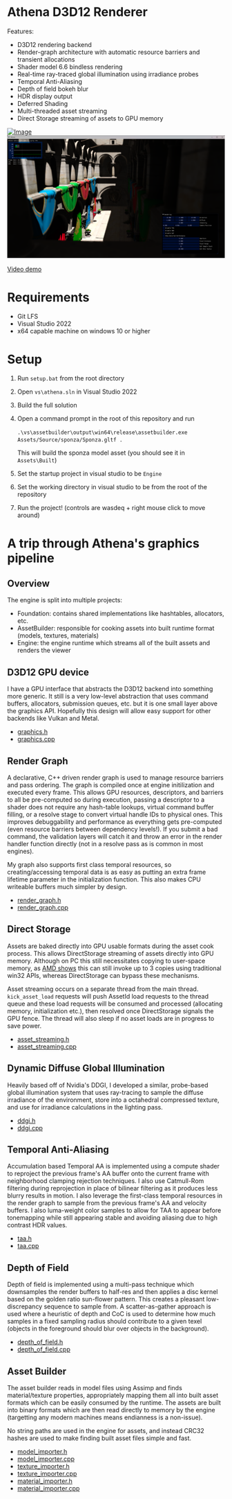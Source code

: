 # Athena D3D12 Renderer

Features:

- D3D12 rendering backend
- Render-graph architecture with automatic resource barriers and transient allocations
- Shader model 6.6 bindless rendering
- Real-time ray-traced global illumination using irradiance probes
- Temporal Anti-Aliasing
- Depth of field bokeh blur
- HDR display output
- Deferred Shading
- Multi-threaded asset streaming
- Direct Storage streaming of assets to GPU memory

[![Image](/Documentation/realtime_gi.gif)](https://www.youtube.com/watch?v=6I0wsOAcF3E)
[![Image](/Documentation/sponza.png)](https://www.youtube.com/watch?v=6I0wsOAcF3E)

[Video demo](https://www.youtube.com/watch?v=6I0wsOAcF3E)

# Requirements
- Git LFS
- Visual Studio 2022
- x64 capable machine on windows 10 or higher

# Setup

1. Run `setup.bat` from the root directory
2. Open `vs\athena.sln` in Visual Studio 2022
3. Build the full solution
4. Open a command prompt in the root of this repository and run 
  
    `.\vs\assetbuilder\output\win64\release\assetbuilder.exe Assets/Source/sponza/Sponza.gltf .`
   
   This will build the sponza model asset (you should see it in `Assets\Built`)
5. Set the startup project in visual studio to be `Engine`
6. Set the working directory in visual studio to be from the root of the repository
7. Run the project! (controls are wasdeq + right mouse click to move around)


# A trip through Athena's graphics pipeline

## Overview
The engine is split into multiple projects: 
- Foundation: contains shared implementations like hashtables, allocators, etc.
- AssetBuilder: responsible for cooking assets into built runtime format (models, textures, materials)
- Engine: the engine runtime which streams all of the built assets and renders the viewer

## D3D12 GPU device
I have a GPU interface that abstracts the D3D12 backend into something more generic. It still is a very low-level
abstraction that uses command buffers, allocators, submission queues, etc. but it is one small layer above the graphics
API. Hopefully this design will allow easy support for other backends like Vulkan and Metal.
- [graphics.h](https://github.com/Bricktheworld/Athena/blob/master/Code/Core/Engine/Render/graphics.h)
- [graphics.cpp](https://github.com/Bricktheworld/Athena/blob/master/Code/Core/Engine/Render/graphics.cpp)

## Render Graph
A declarative, C++ driven render graph is used to manage resource barriers and pass ordering. The graph is compiled once
at engine initilization and executed every frame. This allows GPU resources, descriptors, and barriers to all be
pre-computed so during execution, passing a descriptor to a shader does not require any hash-table lookups, virtual
command buffer filling, or a resolve stage to convert virtual handle IDs to physical ones. This improves debuggability
and performance as everything gets pre-computed (even resource barriers between dependency levels!). If you submit a bad
command, the validation layers will catch it and throw an error in the render handler function directly (not in a resolve 
pass as is common in most engines).

My graph also supports first class temporal resources, so creating/accessing temporal data is as easy as putting an extra
frame lifetime parameter in the initialization function. This also makes CPU writeable buffers much simpler by design.
- [render_graph.h](https://github.com/Bricktheworld/Athena/blob/master/Code/Core/Engine/Render/render_graph.h)
- [render_graph.cpp](https://github.com/Bricktheworld/Athena/blob/master/Code/Core/Engine/Render/render_graph.cpp)

## Direct Storage
Assets are baked directly into GPU usable formats during the asset cook process. This allows DirectStorage streaming of
assets directly into GPU memory. Although on PC this still necessitates copying to user-space memory, as 
[AMD shows](https://gpuopen.com/gdc-presentations/2023/GDC-2023-DirectStorage-optimizing-load-time-and-streaming.pdf) this
can still invoke up to 3 copies using traditional win32 APIs, whereas DirectStorage can bypass these mechanisms.

Asset streaming occurs on a separate thread from the main thread. `kick_asset_load` requests will push AssetId load requests
to the thread queue and these load requests will be consumed and processed (allocating memory, initialization etc.), then
resolved once DirectStorage signals the GPU fence. The thread will also sleep if no asset loads are in progress to save power.

- [asset_streaming.h](https://github.com/Bricktheworld/Athena/blob/master/Code/Core/Engine/asset_streaming.h)
- [asset_streaming.cpp](https://github.com/Bricktheworld/Athena/blob/master/Code/Core/Engine/asset_streaming.cpp)

## Dynamic Diffuse Global Illumination
Heavily based off of Nvidia's DDGI, I developed a similar, probe-based global illumination system that uses ray-tracing
to sample the diffuse irradiance of the environment, store into a octahedral compressed texture, and use for irradiance
calculations in the lighting pass.

- [ddgi.h](https://github.com/Bricktheworld/Athena/blob/master/Code/Core/Engine/Render/ddgi.h)
- [ddgi.cpp](https://github.com/Bricktheworld/Athena/blob/master/Code/Core/Engine/Render/ddgi.cpp)

## Temporal Anti-Aliasing
Accumulation based Temporal AA is implemented using a compute shader to reproject the previous frame's AA buffer onto the
current frame with neighborhood clamping rejection techniques. I also use Catmull-Rom filtering during reprojection in place
of bilinear filtering as it produces less blurry results in motion. I also leverage the first-class temporal resources in
the render graph to sample from the previous frame's AA and velocity buffers. I also luma-weight color samples to allow for
TAA to appear before tonemapping while still appearing stable and avoiding aliasing due to high contrast HDR values.

- [taa.h](https://github.com/Bricktheworld/Athena/blob/master/Code/Core/Engine/Render/taa.h)
- [taa.cpp](https://github.com/Bricktheworld/Athena/blob/master/Code/Core/Engine/Render/taa.cpp)

## Depth of Field
Depth of field is implemented using a multi-pass technique which downsamples the render buffers to half-res and then applies
a disc kernel based on the golden ratio sun-flower pattern. This creates a pleasant low-discrepancy sequence to sample from.
A scatter-as-gather approach is used where a heuristic of depth and CoC is used to determine how much samples in a fixed
sampling radius should contribute to a given texel (objects in the foreground should blur over objects in the background).

- [depth_of_field.h](https://github.com/Bricktheworld/Athena/blob/master/Code/Core/Engine/Render/depth_of_field.h)
- [depth_of_field.cpp](https://github.com/Bricktheworld/Athena/blob/master/Code/Core/Engine/Render/depth_of_field.cpp)


## Asset Builder
The asset builder reads in model files using Assimp and finds material/texture properties, appropriately mapping them all into
built asset formats which can be easily consumed by the runtime. The assets are built into binary formats which are then read
directly to memory by the engine (targetting any modern machines means endianness is a non-issue).

No string paths are used in the engine for assets, and instead CRC32 hashes are used to make finding built asset files simple
and fast.

- [model_importer.h](https://github.com/Bricktheworld/Athena/blob/master/Code/Core/Tools/AssetBuilder/model_importer.h)
- [model_importer.cpp](https://github.com/Bricktheworld/Athena/blob/master/Code/Core/Tools/AssetBuilder/model_importer.cpp)
- [texture_importer.h](https://github.com/Bricktheworld/Athena/blob/master/Code/Core/Tools/AssetBuilder/texture_importer.h)
- [texture_importer.cpp](https://github.com/Bricktheworld/Athena/blob/master/Code/Core/Tools/AssetBuilder/texture_importer.cpp)
- [material_importer.h](https://github.com/Bricktheworld/Athena/blob/master/Code/Core/Tools/AssetBuilder/material_importer.h)
- [material_importer.cpp](https://github.com/Bricktheworld/Athena/blob/master/Code/Core/Tools/AssetBuilder/material_importer.cpp)


